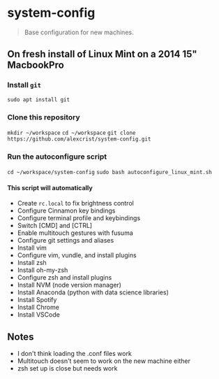 # system-config

> Base configuration for new machines.

## On fresh install of Linux Mint on a 2014 15" MacbookPro

### Install `git`

`sudo apt install git`

### Clone this repository

`mkdir ~/workspace`
`cd ~/workspace`
`git clone https://github.com/alexcrist/system-config.git`

### Run the autoconfigure script

`cd ~/workspace/system-config`
`sudo bash autoconfigure_linux_mint.sh`

#### This script will automatically

* Create `rc.local` to fix brightness control
* Configure Cinnamon key bindings
* Configure terminal profile and keybindings
* Switch [CMD] and [CTRL]
* Enable multitouch gestures with fusuma
* Configure git settings and aliases
* Install vim
* Configure vim, vundle, and install plugins
* Install zsh
* Install oh-my-zsh
* Configure zsh and install plugins
* Install NVM (node version manager)
* Install Anaconda (python with data science libraries)
* Install Spotify
* Install Chrome
* Install VSCode

## Notes

* I don't think loading the .conf files work
* Multitouch doesn't seem to work on the new machine either
* zsh set up is close but needs work

